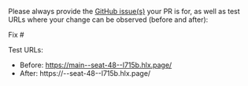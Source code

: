 Please always provide the [GitHub issue(s)](../issues) your PR is for, as well as test URLs where your change can be observed (before and after):

Fix #<gh-issue-id>

Test URLs:
- Before: https://main--seat-48--l715b.hlx.page/
- After: https://<branch>--seat-48--l715b.hlx.page/
